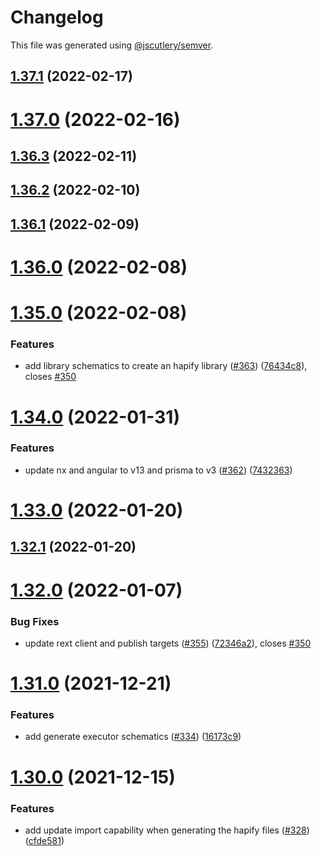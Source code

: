 # Changelog

This file was generated using [@jscutlery/semver](https://github.com/jscutlery/semver).

## [1.37.1](https://github.com/tractr/stack/compare/v1.37.0...v1.37.1) (2022-02-17)



# [1.37.0](https://github.com/tractr/stack/compare/v1.36.3...v1.37.0) (2022-02-16)



## [1.36.3](https://github.com/tractr/stack/compare/v1.36.2...v1.36.3) (2022-02-11)



## [1.36.2](https://github.com/tractr/stack/compare/v1.36.1...v1.36.2) (2022-02-10)



## [1.36.1](https://github.com/tractr/stack/compare/v1.36.0...v1.36.1) (2022-02-09)



# [1.36.0](https://github.com/tractr/stack/compare/v1.35.0...v1.36.0) (2022-02-08)



# [1.35.0](https://github.com/tractr/stack/compare/v1.34.0...v1.35.0) (2022-02-08)


### Features

* add library schematics to create an hapify library ([#363](https://github.com/tractr/stack/issues/363)) ([76434c8](https://github.com/tractr/stack/commit/76434c85010ee98f6cc86c52dff9bd72b379baff)), closes [#350](https://github.com/tractr/stack/issues/350)



# [1.34.0](https://github.com/tractr/stack/compare/v1.33.0...v1.34.0) (2022-01-31)


### Features

* update nx and angular to v13 and prisma to v3 ([#362](https://github.com/tractr/stack/issues/362)) ([7432363](https://github.com/tractr/stack/commit/7432363cdc5f4e7b80bb513f5d9aef1152109d46))



# [1.33.0](https://github.com/tractr/stack/compare/v1.32.1...v1.33.0) (2022-01-20)



## [1.32.1](https://github.com/tractr/stack/compare/v1.32.0...v1.32.1) (2022-01-20)



# [1.32.0](https://github.com/tractr/stack/compare/v1.31.0...v1.32.0) (2022-01-07)


### Bug Fixes

* update rext client and publish targets ([#355](https://github.com/tractr/stack/issues/355)) ([72346a2](https://github.com/tractr/stack/commit/72346a216104ffa83f3410610201e7ad533a2f00)), closes [#350](https://github.com/tractr/stack/issues/350)



# [1.31.0](https://github.com/tractr/stack/compare/v1.30.0...v1.31.0) (2021-12-21)


### Features

* add generate executor schematics ([#334](https://github.com/tractr/stack/issues/334)) ([16173c9](https://github.com/tractr/stack/commit/16173c999f27cc8a503ba8d261c6e26553c81001))



# [1.30.0](https://github.com/tractr/stack/compare/v1.29.3...v1.30.0) (2021-12-15)


### Features

* add update import capability when generating the hapify files ([#328](https://github.com/tractr/stack/issues/328)) ([cfde581](https://github.com/tractr/stack/commit/cfde58129f6802b764867e8dd003f71b537c74ce))
